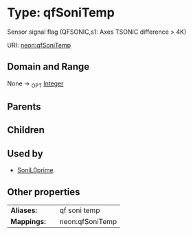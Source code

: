 
# Type: qfSoniTemp


Sensor signal flag (QFSONIC,s1: Axes TSONIC difference > 4K)

URI: [neon:qfSoniTemp](https://data.neonscience.org/qfSoniTemp)


## Domain and Range

None ->  <sub>OPT</sub> [Integer](types/Integer.md)

## Parents


## Children


## Used by

 * [SoniL0prime](SoniL0prime.md)

## Other properties

|  |  |  |
| --- | --- | --- |
| **Aliases:** | | qf soni temp |
| **Mappings:** | | neon:qfSoniTemp |

